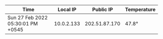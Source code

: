 | Time     | Local IP | Public IP | Temperature |
| ----------- | ----------- | ----------- | ----------- |
| Sun 27 Feb 2022 05:30:01 PM +0545      | 10.0.2.133     | 202.51.87.170  | 47.8° |
